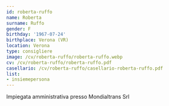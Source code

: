 ```yaml
---
id: roberta-ruffo
name: Roberta
surname: Ruffo
gender: F
birthday: '1967-07-24'
birthplace: Verona (VR)
location: Verona
type: consigliere
image: /cv/roberta-ruffo/roberta-ruffo.webp
cv: /cv/roberta-ruffo/roberta-ruffo.pdf
casellario: /cv/roberta-ruffo/casellario-roberta-ruffo.pdf
list:
- insiemepersona
---
```


Impiegata amministrativa presso Mondialtrans Srl
